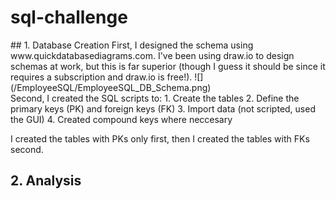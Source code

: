 # sql-challenge
<div style="page-break-after: always;"></div>
<div style="page-break-after: always;"></div>
## 1. Database Creation
First, I designed the schema using www.quickdatabasediagrams.com. I've been using draw.io to design schemas at work, but this is far superior (though I guess it should be since it requires a subscription and draw.io is free!).
![](/EmployeeSQL/EmployeeSQL_DB_Schema.png)

<div style="page-break-after: always;"></div>
<div style="page-break-after: always;"></div>
Second, I created the SQL scripts to: 
1. Create the tables 
2. Define the primary keys (PK) and foreign keys (FK)
3. Import data (not scripted, used the GUI)
4. Created compound keys where neccesary

I created the tables with PKs only first, then I created the tables with FKs second.
## 2. Analysis
